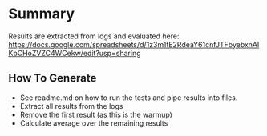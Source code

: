 # Summary

Results are extracted from logs and evaluated here:
https://docs.google.com/spreadsheets/d/1z3m1tE2RdeaY61cnfJTFbyebxnAlKbCHoZVZC4WCekw/edit?usp=sharing

## How To Generate

* See readme.md on how to run the tests and pipe results into files.
* Extract all results from the logs
* Remove the first result (as this is the warmup)
* Calculate average over the remaining results

